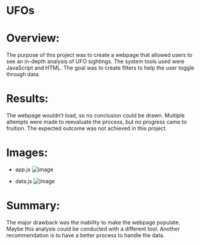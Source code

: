 # UFOs


# Overview:
The purpose of this project was to create a webpage that allowed users to see an in-depth analysis of UFO sightings. The system tools used were JavaScript and HTML. The goal was to create filters to help the user toggle through data.

# Results:
The webpage wouldn’t load, so no conclusion could be drawn. Multiple attempts were made to reevaluate the process, but no progress came to fruition. The expected outcome was not achieved in this project.

# Images:

- app.js
![image](https://user-images.githubusercontent.com/96176817/173941286-b37fda1e-8954-411f-a3c8-1ce37eed71ea.png)

- data.js
![image](https://user-images.githubusercontent.com/96176817/173941313-0a14b0eb-c698-4b69-9d56-319c00739bcf.png)

# Summary:
The major drawback was the inability to make the webpage populate. Maybe this analysis could be conducted with a different tool. Another recommendation is to have a better process to handle the data.
